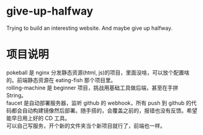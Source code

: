 # give-up-halfway
Trying to build an interesting website. And maybe give up halfway.

# 项目说明
pokeball 是 nginx 分发静态资源(html, js)的项目，里面没啥，可以放个配置啥的。前端静态资源在 eating-fish 那个项目里。   
rolling-machine 是 beginner 项目，挑战用基础工具做后端，甚至在手拼 String。  
faucet 是自动部署服务器，监听 github 的 webhook，所有 push 到 github 的代码都会自动构建镜像然后部署。随手搭的，会覆盖之前的，报错也没有反馈。希望能早日用上好的 CD 工具。  
可以自己写服务，开个新的文件夹当个新项目就行了，前端也一样。
